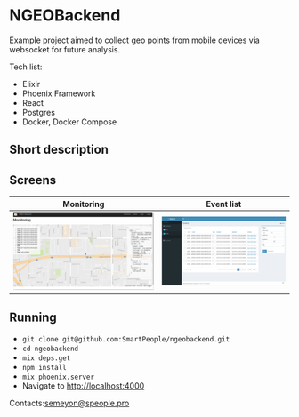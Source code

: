 # NGEOBackend
Example project aimed to collect geo points from mobile devices via websocket for future analysis.

Tech list:
* Elixir
* Phoenix Framework
* React
* Postgres
* Docker, Docker Compose

## Short description


## Screens
Monitoring | Event list
------------ | -------------
![Main](/images/monitoring.png) | ![Login](/images/eventlist.png)

## Running

 * `git clone git@github.com:SmartPeople/ngeobackend.git`
 * `cd ngeobackend`
 * `mix deps.get`
 * `npm install`
 * `mix phoenix.server`
 * Navigate to [http://localhost:4000](http://localhost:4000)

 Contacts:[semeyon@speople.pro](email:semeyon@speople.pro)